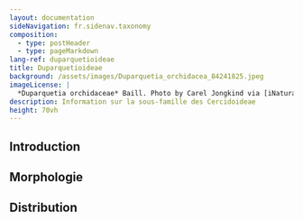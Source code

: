```yaml
---
layout: documentation
sideNavigation: fr.sidenav.taxonomy
composition:
  - type: postHeader
  - type: pageMarkdown
lang-ref: duparquetioideae
title: Duparquetioideae
background: /assets/images/Duparquetia_orchidacea_84241825.jpeg
imageLicense: |
  *Duparquetia orchidaceae* Baill. Photo by Carel Jongkind via [iNaturalist](https://www.gbif.org/occurrence/28187131755)
description: Information sur la sous-famille des Cercidoideae
height: 70vh
---
```


## Introduction

## Morphologie

## Distribution